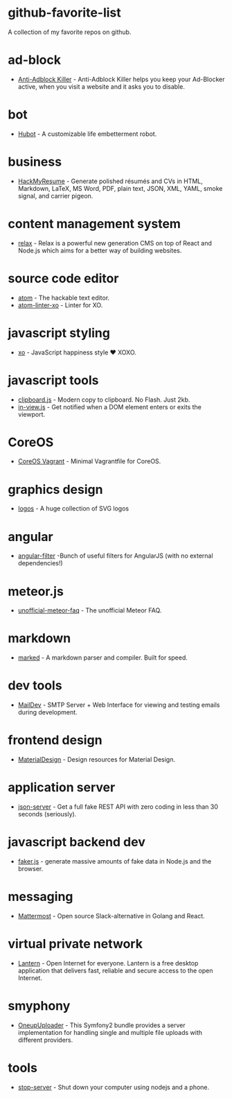 # github-favorite-list
A collection of my favorite repos on github.

# ad-block

* [Anti-Adblock Killer](https://github.com/reek/anti-adblock-killer) - Anti-Adblock Killer helps you keep your Ad-Blocker active, when you visit a website and it asks you to disable.

# bot

* [Hubot](https://github.com/github/hubot) - A customizable life embetterment robot.

# business

* [HackMyResume](https://github.com/hacksalot/HackMyResume) - Generate polished résumés and CVs in HTML, Markdown, LaTeX, MS Word, PDF, plain text, JSON, XML, YAML, smoke signal, and carrier pigeon.

# content management system

* [relax](https://github.com/relax/relax) - Relax is a powerful new generation CMS on top of React and Node.js which aims for a better way of building websites.

# source code editor

* [atom](https://github.com/atom/atom) - The hackable text editor.
* [atom-linter-xo](https://github.com/sindresorhus/atom-linter-xo) - Linter for XO.

# javascript styling

* [xo](https://github.com/sindresorhus/xo) - JavaScript happiness style ❤️ XOXO.

# javascript tools

* [clipboard.js](https://github.com/zenorocha/clipboard.js) - Modern copy to clipboard. No Flash. Just 2kb.
* [in-view.js](https://github.com/camwiegert/in-view) - Get notified when a DOM element enters or exits the viewport.

# CoreOS

* [CoreOS Vagrant](https://github.com/coreos/coreos-vagrant/) - Minimal Vagrantfile for CoreOS.

# graphics design

* [logos](https://github.com/gilbarbara/logos) - A huge collection of SVG logos

# angular

* [angular-filter](https://github.com/a8m/angular-filter) -Bunch of useful filters for AngularJS (with no external dependencies!)

# meteor.js

* [unofficial-meteor-faq](https://github.com/oortcloud/unofficial-meteor-faq) - The unofficial Meteor FAQ.

# markdown

* [marked](https://github.com/chjj/marked) - A markdown parser and compiler. Built for speed.

# dev tools

* [MailDev](https://github.com/djfarrelly/MailDev) - SMTP Server + Web Interface for viewing and testing emails during development.

# frontend design

* [MaterialDesign](https://github.com/Templarian/MaterialDesign) - Design resources for Material Design.

# application server

* [json-server](https://github.com/typicode/json-server) - Get a full fake REST API with zero coding in less than 30 seconds (seriously).

# javascript backend dev

* [faker.js](https://github.com/Marak/faker.js) - generate massive amounts of fake data in Node.js and the browser.

# messaging

* [Mattermost](https://github.com/mattermost/platform) - Open source Slack-alternative in Golang and React.

# virtual private network

* [Lantern](https://github.com/getlantern/lantern) - Open Internet for everyone. Lantern is a free desktop application that delivers fast, reliable and secure access to the open Internet.

# smyphony

* [OneupUploader](https://github.com/1up-lab/OneupUploaderBundle) - This Symfony2 bundle provides a server implementation for handling single and multiple file uploads with different providers.

# tools

* [stop-server](https://github.com/typicode/stop-server) - Shut down your computer using nodejs and a phone.
